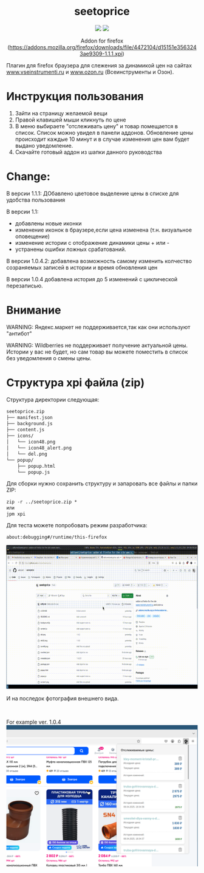 <a name="readme-top"></a>
<div align="center">
    
<br>
    
# seetoprice

<!-- SHIELD GROUP -->

[![][github-stars-shield]][github-stars-link]
[![][github-license-shield]][github-license-shield]<br/>

Addon for firefox (https://addons.mozilla.org/firefox/downloads/file/4472104/d15151e3563243ae9309-1.1.1.xpi)

<a name="readme-left"></a>
<div align="left">

Плагин для firefox браузера для слежения за динамикой цен на сайтах www.vseinstrumenti.ru и www.ozon.ru (Всеинструменты и Озон). 

# Инструкция пользования 

1) Зайти на страницу желаемой вещи
2) Правой клавишей мыши кликнуть по цене
3) В меню выбираете "отслеживать цену" и товар помещается в список. Список можно увидел в панели аддонов. Обновление цены происходит каждые 10 минут и в случае изменения цен вам будет выдано уведомление.
4) Скачайте готовый аддон из шапки данного руководства

# Change:
   
В версии 1.1.1: ДОбавлено цветовое выделение цены в списке для удобства пользования

В версии 1.1:
   - добавлены новые иконки
   - изменение иконок в браузере,если цена изменена (т.н. визуальное оповещение)
   - изменение истории с отображение динамики цены + или - 
   - устранены ошибки ложных срабатований.
     
В версии 1.0.4.2: добавлена возможность  самому изменить колчество созраняемых записей в истории и время обновления цен

В версии 1.0.4 добавлена история до 5 изменений с циклической перезаписью.

# Внимание

WARNING: Яндекс.маркет не поддерживается,так как они используют "антибот"

WARNING: Wildberries не поддерживает получение актуальной цены. Истории у вас не будет, но сам товар вы можете поместить в список без уведомления о смены цены.

# Структура xpi файла (zip)

Структура директории следующая:
```
seetoprice.zip
├── manifest.json
├── background.js
├── content.js
├── icons/
│   └── icon48.png
│   └── icon48_alert.png
│   └── del.png
└── popup/
    ├── popup.html
    └── popup.js
```
Для сборки нужно сохранить структуру и запаровать все файлы и папки ZIP: 

```
zip -r ../seetoprice.zip *
или
jpm xpi
```

Для теста можете попробовать режим разработчика:
```
about:debugging#/runtime/this-firefox
```
<img src="https://github.com/oditynet/seetoprice/blob/main/video.gif" title="example" width="800" />

<!-- SHIELDS GROUP -->

[github-stars-shield]: https://img.shields.io/github/stars/oditynet/seetoprice?style=flat-square&logo=github&labelColor=black&color=508CF9
[github-stars-link]: https://github.com/oditynet/seetoprice/stargazers
[github-license-shield]: https://img.shields.io/github/license/oditynet/seetoprice?style=flat-square&logo=github&labelColor=black&color=508CF9

И на последок фотография внешнего вида.

<br>

For example ver. 1.0.4
<img src="https://github.com/oditynet/seetoprice/blob/main/screen2.png" title="1.0.4" width="800" />
